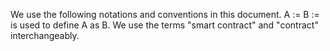 We use the following notations and conventions in this document.
A := B
:= is used to define A as B.
We use the terms "smart contract" and "contract" interchangeably.
